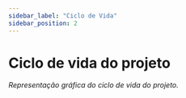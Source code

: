 ```yaml
---
sidebar_label: "Ciclo de Vida"
sidebar_position: 2
---
```


# Ciclo de vida do projeto

                                                                                                                                                                                                                                                                                                                                               
*Representação gráfica do ciclo de vida do projeto.*